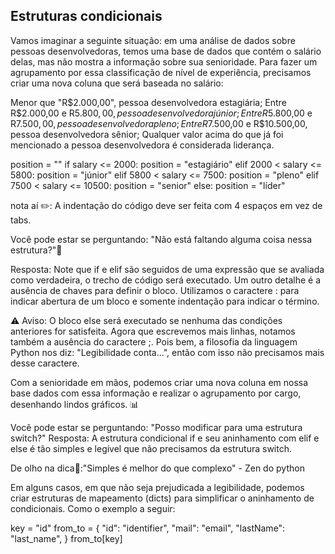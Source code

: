 ## Estruturas condicionais

Vamos imaginar a seguinte situação: em uma análise de dados sobre pessoas desenvolvedoras, temos uma base de dados que contém o salário delas, mas não mostra a informação sobre sua senioridade.
Para fazer um agrupamento por essa classificação de nível de experiência, precisamos criar uma nova coluna que será baseada no salário:

Menor que "R$2.000,00", pessoa desenvolvedora estagiária;
Entre R$2.000,00 e R$5.800,00, pessoa desenvolvedora júnior;
Entre R$5.800,00 e R$7.500,00, pessoa desenvolvedora pleno;
Entre R$7.500,00 e R$10.500,00, pessoa desenvolvedora sênior;
Qualquer valor acima do que já foi mencionado a pessoa desenvolvedora é considerada liderança.

position = ""
if salary <= 2000:
    position = "estagiário"
elif 2000 < salary <= 5800:
    position = "júnior"
elif 5800 < salary <= 7500:
    position = "pleno"
elif 7500 < salary <= 10500:
    position = "senior"
else:
    position = "líder"

nota aí ✏️: A indentação do código deve ser feita com 4 espaços em vez de tabs.

Você pode estar se perguntando: "Não está faltando alguma coisa nessa estrutura?"🤔

Resposta: Note que if e elif são seguidos de uma expressão que se avaliada como verdadeira, o trecho de código será executado. Um outro detalhe é a ausência de chaves para definir o bloco. Utilizamos o caractere : para indicar abertura de um bloco e somente indentação para indicar o término.

⚠️ Aviso: O bloco else será executado se nenhuma das condições anteriores for satisfeita.
Agora que escrevemos mais linhas, notamos também a ausência do caractere ;. Pois bem, a filosofia da linguagem Python nos diz: "Legibilidade conta...", então com isso não precisamos mais desse caractere.

Com a senioridade em mãos, podemos criar uma nova coluna em nossa base dados com essa informação e realizar o agrupamento por cargo, desenhando lindos gráficos. 📊

Você pode estar se perguntando: "Posso modificar para uma estrutura switch?" Resposta: A estrutura condicional if e seu aninhamento com elif e else é tão simples e legível que não precisamos da estrutura switch.

De olho na dica👀:"Simples é melhor do que complexo" - Zen do python

Em alguns casos, em que não seja prejudicada a legibilidade, podemos criar estruturas de mapeamento (dicts) para simplificar o aninhamento de condicionais. Como o exemplo a seguir:

key = "id"
from_to = {
    "id": "identifier",
    "mail": "email",
    "lastName": "last_name",
}
from_to[key]